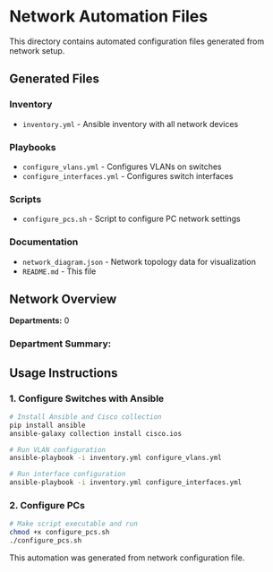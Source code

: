 # Network Automation Files

This directory contains automated configuration files generated from network setup.

## Generated Files

### Inventory
- `inventory.yml` - Ansible inventory with all network devices

### Playbooks
- `configure_vlans.yml` - Configures VLANs on switches
- `configure_interfaces.yml` - Configures switch interfaces

### Scripts
- `configure_pcs.sh` - Script to configure PC network settings

### Documentation
- `network_diagram.json` - Network topology data for visualization
- `README.md` - This file

## Network Overview

**Departments:** 0

### Department Summary:

## Usage Instructions

### 1. Configure Switches with Ansible
```bash
# Install Ansible and Cisco collection
pip install ansible
ansible-galaxy collection install cisco.ios

# Run VLAN configuration
ansible-playbook -i inventory.yml configure_vlans.yml

# Run interface configuration
ansible-playbook -i inventory.yml configure_interfaces.yml
```

### 2. Configure PCs
```bash
# Make script executable and run
chmod +x configure_pcs.sh
./configure_pcs.sh
```

This automation was generated from  network configuration file.
